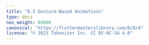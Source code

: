 ```yaml
---
title: "8.3 Gesture-Based Animations"
type: docs
nav_weight: 84000
canonical: "https://fluttermasterylibrary.com/6/8/4"
license: "© 2023 Tokenizer Inc. CC BY-NC-SA 4.0"
---
```

